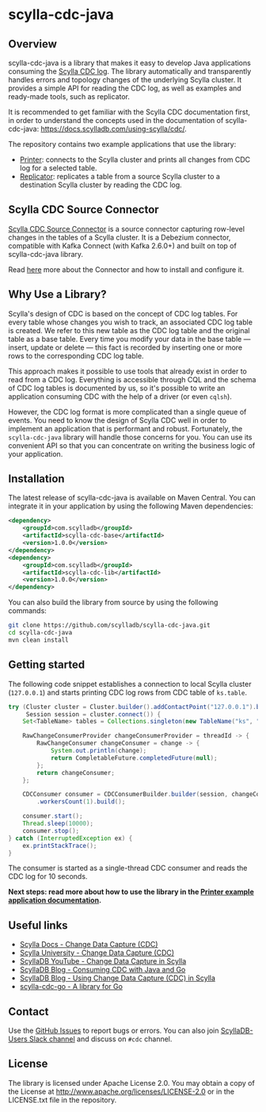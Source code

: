 # scylla-cdc-java

## Overview

scylla-cdc-java is a library that makes it easy to develop Java applications consuming the [Scylla CDC log](https://docs.scylladb.com/using-scylla/cdc/). The library automatically and transparently handles errors and topology changes of the underlying Scylla cluster. It provides a simple API for reading the CDC log, as well as examples and ready-made tools, such as replicator.

It is recommended to get familiar with the Scylla CDC documentation first, in order to understand the concepts used in the documentation of scylla-cdc-java: https://docs.scylladb.com/using-scylla/cdc/.

The repository contains two example applications that use the library:
- [Printer](scylla-cdc-printer): connects to the Scylla cluster and prints all changes from CDC log for a selected table.
- [Replicator](scylla-cdc-replicator): replicates a table from a source Scylla cluster to a destination Scylla cluster by reading the CDC log.

## Scylla CDC Source Connector
[Scylla CDC Source Connector](scylla-cdc-kafka-connect) is a source connector capturing row-level changes in the tables of a Scylla cluster. It is a Debezium connector, compatible with Kafka Connect (with Kafka 2.6.0+) and built on top of scylla-cdc-java library.

Read [here](scylla-cdc-kafka-connect) more about the Connector and how to install and configure it.

## Why Use a Library?
Scylla's design of CDC is based on the concept of CDC log tables. For every table whose changes you wish to track, an associated CDC log table is created. We refer to this new table as the CDC log table and the original table as a base table. Every time you modify your data in the base table — insert, update or delete — this fact is recorded by inserting one or more rows to the corresponding CDC log table.

This approach makes it possible to use tools that already exist in order to read from a CDC log. Everything is accessible through CQL and the schema of CDC log tables is documented by us, so it's possible to write an application consuming CDC with the help of a driver (or even `cqlsh`).

However, the CDC log format is more complicated than a single queue of events. You need to know the design of Scylla CDC well in order to implement an application that is performant and robust. Fortunately, the `scylla-cdc-java` library will handle those concerns for you. You can use its convenient API so that you can concentrate on writing the business logic of your application.

## Installation

The latest release of scylla-cdc-java is available on Maven Central. You can integrate it in your application by using the following Maven dependencies:
```xml
<dependency>
    <groupId>com.scylladb</groupId>
    <artifactId>scylla-cdc-base</artifactId>
    <version>1.0.0</version>
</dependency>
<dependency>
    <groupId>com.scylladb</groupId>
    <artifactId>scylla-cdc-lib</artifactId>
    <version>1.0.0</version>
</dependency>
```

You can also build the library from source by using the following commands:
```bash
git clone https://github.com/scylladb/scylla-cdc-java.git
cd scylla-cdc-java
mvn clean install
```

## Getting started

The following code snippet establishes a connection to local Scylla cluster (`127.0.0.1`) and starts printing CDC log rows from CDC table of `ks.table`.

```java
try (Cluster cluster = Cluster.builder().addContactPoint("127.0.0.1").build();
     Session session = cluster.connect()) {
    Set<TableName> tables = Collections.singleton(new TableName("ks", "table"));

    RawChangeConsumerProvider changeConsumerProvider = threadId -> {
        RawChangeConsumer changeConsumer = change -> {
            System.out.println(change);
            return CompletableFuture.completedFuture(null);
        };
        return changeConsumer;
    };

    CDCConsumer consumer = CDCConsumerBuilder.builder(session, changeConsumerProvider, tables)
        .workersCount(1).build();

    consumer.start();
    Thread.sleep(10000);
    consumer.stop();
} catch (InterruptedException ex) {
    ex.printStackTrace();
}
```

The consumer is started as a single-thread CDC consumer and reads the CDC log for 10 seconds.

**Next steps: read more about how to use the library in the [Printer example application documentation](scylla-cdc-printer).**

## Useful links

- [Scylla Docs - Change Data Capture (CDC)](https://docs.scylladb.com/using-scylla/cdc/)
- [Scylla University - Change Data Capture (CDC)](https://university.scylladb.com/courses/scylla-operations/lessons/change-data-capture-cdc/)
- [ScyllaDB YouTube - Change Data Capture in Scylla](https://www.youtube.com/watch?v=392Nbfrq7Dg)
- [ScyllaDB Blog - Consuming CDC with Java and Go](https://www.scylladb.com/2021/02/09/consuming-cdc-with-java-and-go/)
- [ScyllaDB Blog - Using Change Data Capture (CDC) in Scylla](https://www.scylladb.com/2020/07/23/using-change-data-capture-cdc-in-scylla/)
- [scylla-cdc-go - A library for Go](https://github.com/scylladb/scylla-cdc-go)

## Contact

Use the [GitHub Issues](https://github.com/scylladb/scylla-cdc-java/issues) to report bugs or errors. You can also join [ScyllaDB-Users Slack channel](http://slack.scylladb.com/) and discuss on `#cdc` channel.

## License

The library is licensed under Apache License 2.0. You may obtain a copy of the License at http://www.apache.org/licenses/LICENSE-2.0 or in the LICENSE.txt file in the repository.
